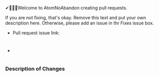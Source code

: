 ✔🤎🙋‍♂️Welcome to AtomNoAbandon creating pull requests.

 If you are not fixing, that's okay. Remove this text and put your own description here.
 Otherwise, please add an issue in thr Fixes issue box.
 
 - Pull request issue link:
 - #
 <!--- You can add multiple issues if you see multiple related to you. If not, just put one! You are free. --->
 
 ### Description of Changes
 <!--- Add as many detail of your changes as you can. You will be notified through comment on this pull request if it is not descriptive to merge. --->

